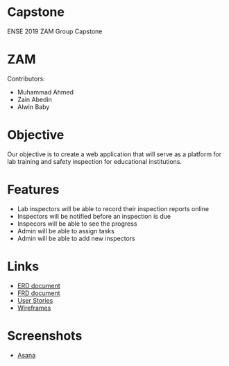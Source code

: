# Capstone
ENSE 2019 ZAM Group Capstone 

# ZAM
Contributors: 
- 	Muhammad Ahmed
-  Zain Abedin
-  Alwin Baby
 

# Objective
 Our objective is to create a web application that will serve as a platform for lab training and safety inspection for educational institutions.

# Features
  - Lab inspectors will be able to record their inspection reports online
  - Inspectors will be notified before an inspection is due
  - Inspecors will be able to see the progress
  - Admin will be able to assign tasks 
  - Admin will be able to add new inspectors

  

# Links
 - [ERD document](https://github.com/Capstone2019-ZAM/Capstone/blob/master/Documentation/ERD%20-%20Main%20App.pdf)
 - [FRD document](https://github.com/Capstone2019-ZAM/Capstone/blob/master/Documentation/FRD.docx)
 - [User Stories](https://github.com/Capstone2019-ZAM/Capstone/blob/master/Documentation/User%20Stories.xlsx)
 - [Wireframes](https://github.com/Capstone2019-ZAM/Capstone/blob/master/Documentation/Wireframe%20-%20Coordinator%20(2).svg)
 
 # Screenshots
  - [Asana](https://github.com/Capstone2019-ZAM/Capstone/blob/master/Documentation/Asana%20Snapshot%2004-Feb-2020.PNG)
 
